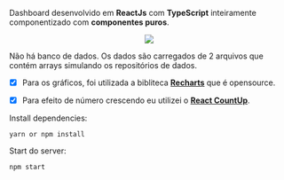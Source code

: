 Dashboard desenvolvido em **ReactJs** com **TypeScript** inteiramente componentizado com **componentes puros**.

<div align="center">
  <a  href="https://dashboard-react-wallet.vercel.app/"><img src="https://i.postimg.cc/mZJypQmz/minhacarteirapreview.gif"/></a>
</div>

Não há banco de dados. Os dados são carregados de 2 arquivos que contém arrays simulando os repositórios de dados.

- [x] Para os gráficos, foi utilizada a bibliteca [**Recharts**](http://recharts.org/en-US) que é opensource.
- [x] Para efeito de número crescendo eu utilizei o [**React CountUp**](https://www.npmjs.com/package/react-countup).


Install dependencies:
```
yarn or npm install
```

Start do server:
```
npm start
```
